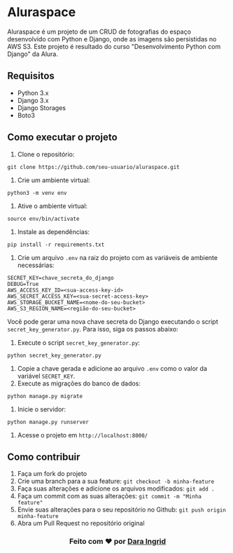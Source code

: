 # Aluraspace

Aluraspace é um projeto de um CRUD de fotografias do espaço desenvolvido com Python e Django, onde as imagens são persistidas no AWS S3. Este projeto é resultado do curso "Desenvolvimento Python com Django" da Alura.

## Requisitos

- Python 3.x
- Django 3.x
- Django Storages
- Boto3

## Como executar o projeto

1. Clone o repositório:

```
git clone https://github.com/seu-usuario/aluraspace.git
```

1. Crie um ambiente virtual:

```
python3 -m venv env
```

1. Ative o ambiente virtual:

```
source env/bin/activate
```

1. Instale as dependências:

```
pip install -r requirements.txt
```

1. Crie um arquivo `.env` na raiz do projeto com as variáveis de ambiente necessárias:

```
SECRET_KEY=chave_secreta_do_django
DEBUG=True
AWS_ACCESS_KEY_ID=<sua-access-key-id>
AWS_SECRET_ACCESS_KEY=<sua-secret-access-key>
AWS_STORAGE_BUCKET_NAME=<nome-do-seu-bucket>
AWS_S3_REGION_NAME=<região-do-seu-bucket>
```

Você pode gerar uma nova chave secreta do Django executando o script `secret_key_generator.py`. Para isso, siga os passos abaixo:

1. Execute o script `secret_key_generator.py`:

```
python secret_key_generator.py
```

1. Copie a chave gerada e adicione ao arquivo `.env` como o valor da variável `SECRET_KEY`.
2. Execute as migrações do banco de dados:

```
python manage.py migrate
```

1. Inicie o servidor:

```
python manage.py runserver
```

1. Acesse o projeto em `http://localhost:8000/`

## Como contribuir

1. Faça um fork do projeto
2. Crie uma branch para a sua feature: `git checkout -b minha-feature`
3. Faça suas alterações e adicione os arquivos modificados: `git add .`
4. Faça um commit com as suas alterações: `git commit -m "Minha feature"`
5. Envie suas alterações para o seu repositório no Github: `git push origin minha-feature`
6. Abra um Pull Request no repositório original

<h3 align="center">
Feito com ❤️ por <a href="https://www.linkedin.com/in/dara-ingrid/">Dara Ingrid</a>
</a>
</h3>
